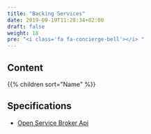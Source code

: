 ```yaml
---
title: "Backing Services"
date: 2019-09-19T11:28:34+02:00
draft: false
weight: 18
pre: "<i class='fa fa-concierge-bell'></i> "
---
```


## Content

{{% children sort="Name" %}}

## Specifications

- [Open Service Broker Api](https://www.openservicebrokerapi.org/)
